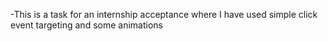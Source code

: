  -This is a task for an internship acceptance where I have used simple click event targeting and some animations
